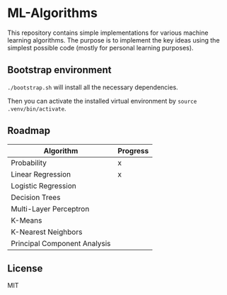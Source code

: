 # ML-Algorithms

This repository contains simple implementations for various machine learning algorithms.
The purpose is to implement the key ideas using the simplest possible code (mostly for personal learning purposes).

## Bootstrap environment
`./bootstrap.sh` will install all the necessary dependencies.

Then you can activate the installed virtual environment by `source .venv/bin/activate`.

## Roadmap

| Algorithm    | Progress |
| -------- | ------- |
| Probability |  x  |
| Linear Regression  |  x  |
| Logistic Regression |      |
| Decision Trees    |     |
| Multi-Layer Perceptron    |     |
| K-Means    |     |
| K-Nearest Neighbors    |     |
| Principal Component Analysis    |     |



## License
MIT
